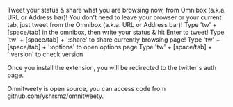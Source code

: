Tweet your status & share what you are browsing now, from Omnibox (a.k.a. URL or Address bar)!
You don't need to leave your browser or your current tab, just tweet from the Omnibox (a.k.a. URL or Address bar)!
Type 'tw' + [space/tab] in the omnibox, then write your status & hit Enter to tweet!
Type 'tw' + [space/tab] + ':share' to share currently browsing page!
Type 'tw' + [space/tab] + ':options' to open options page
Type 'tw' + [space/tab] + ':version' to check version

Once you install the extension, you will be redirected to the twitter's auth page.

Omnitweety is open source, you can access code from github.com/yshrsmz/omnitweety.
